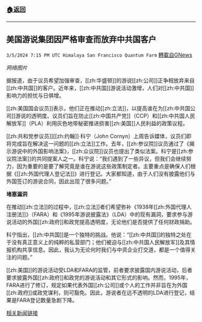 ###  [:house:返回](README.md)
---


## 美国游说集团因严格审查而放弃中共国客户
`3/5/2024 7:15 PM UTC Himalaya San Francisco Quantum Farm` [轉載自GNews](https://gnews.org/articles/2368035)

*网络图片*

据报道，由于议员希望加强审查，[[zh:华盛顿]]的游说[[zh:公司]]正争相放弃来自[[zh:中共国]]的客户。近年来，[[zh:中共国]]游说活动激增，人们对[[zh:中共国]]影响力的担忧与日俱增。

[[zh:美国国会议员]]表示，他们正在推动[[zh:立法]]，以提高谁在为[[zh:中共国公司]]游说的透明度。议员们旨在防止[[zh:中国共产党]]（CCP）和[[zh:中共国人民解放军]]（PLA）利用灰色地带秘密推进损害[[zh:美国]]人民利益的政策议程。

[[zh:共和党参议员]][[zh:约翰]]·科宁（John Cornyn）上周告诉媒体，议员们即将完成旨在解决这一问题的[[zh:立法]]工作。去年，[[zh:参议院]]议员通过了《揭示游说中的外国影响法案》，[[zh:众议院]]议员也提出了类似法案。科宁是[[zh:参议院法案]]的共同提案人之一。科宁说：“我们遇到了一些异议，但我们会继续努力，因为重要的是要了解究竟是谁在游说这些政策制定者。主要重点是确保人们根据《[[zh:外国代理人登记法]]》进行登记。大家都知道，由于人们没有披露他们与外国签订的游说合同，因此出现了很多问题。”

**堵塞漏洞**

在推动[[zh:立法]]的过程中，[[zh:立法]]者们希望弥补《1938年[[zh:外国代理人注册法]]》（FARA）和《1995年游说披露法》（LDA）中的现有漏洞，要求参与游说活动的外国[[zh:政府]]和政党提高透明度，无论他们是否提供了任何财政捐助。

科宁指出，[[zh:中共国]]是一个独特的挑战。他说：“[[zh:中共国]]的独特之处在于没有真正意义上的纯粹的私营部门；他们被迫与[[zh:中共国人民解放军]]及其情报机构共享信息。因此，我认为无论何时我们与中资企业打交道，都是一个值得关注的问题。”

[[zh:美国]]的游说活动受LDA和FARA的监管，前者要求披露国内游说活动，后者要求披露外国[[zh:政府]]和政党的游说活动和其它形式的影响。然而，1995年，FARA进行了修订，规定如果代表外国[[zh:公司]]或个人的工作并非旨在为外国[[zh:政府]]或政党谋利，则可豁免。因此，游说者在远不透明的LDA进行登记，结果是FARA登记数量急剧下降。

[相关新闻链接](https://www.voanews.com/a/us-lobbyists-drop-chinese-clients-amid-tightened-scrutiny-/7513459.html)
